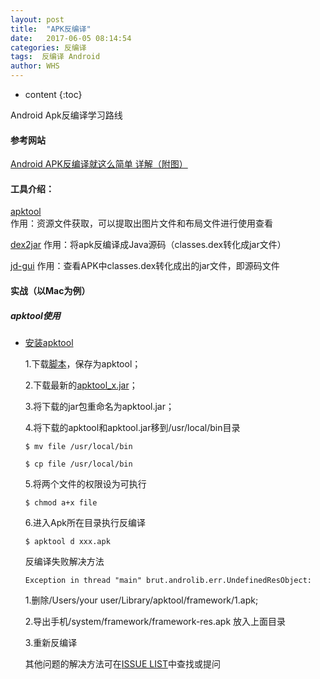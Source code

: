 ```yaml
---
layout: post
title:  "APK反编译"
date:   2017-06-05 08:14:54
categories: 反编译
tags:  反编译 Android
author: WHS
---
```


* content
{:toc}

Android Apk反编译学习路线




#### 参考网站


[Android APK反编译就这么简单 详解（附图）](http://blog.csdn.net/vipzjyno1/article/details/21039349/)

#### 工具介绍：
[apktool](https://ibotpeaches.github.io/Apktool/)   
 作用：资源文件获取，可以提取出图片文件和布局文件进行使用查看

[dex2jar](https://github.com/pxb1988/dex2jar)
 作用：将apk反编译成Java源码（classes.dex转化成jar文件）
 
[jd-gui]()
 作用：查看APK中classes.dex转化成出的jar文件，即源码文件



#### 实战（以Mac为例）

##### apktool使用

* [安装apktool](https://ibotpeaches.github.io/Apktool/install/)

   1.下载[脚本](https://raw.githubusercontent.com/iBotPeaches/Apktool/master/scripts/osx/apktool)，保存为apktool；

   2.下载最新的[apktool_x.jar](https://bitbucket.org/iBotPeaches/apktool/downloads/)；

   3.将下载的jar包重命名为apktool.jar；

   4.将下载的apktool和apktool.jar移到/usr/local/bin目录

   ```$ mv file /usr/local/bin```

   ```$ cp file /usr/local/bin```



   5.将两个文件的权限设为可执行

   ```$ chmod a+x file```

   6.进入Apk所在目录执行反编译

   ```$ apktool d xxx.apk```

   反编译失败解决方法

   ```Exception in thread "main" brut.androlib.err.UndefinedResObject:```

   1.删除/Users/your user/Library/apktool/framework/1.apk;
   
   2.导出手机/system/framework/framework-res.apk 放入上面目录
   
   3.重新反编译

   其他问题的解决方法可在[ISSUE LIST](https://github.com/iBotPeaches/Apktool/issues)中查找或提问








